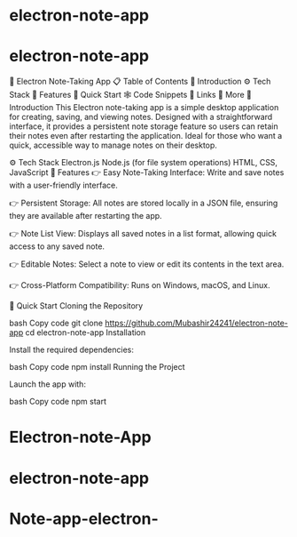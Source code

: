 # electron-note-app
# electron-note-app

📒 Electron Note-Taking App
📋 <a name="table">Table of Contents</a>
🤖 Introduction
⚙️ Tech Stack
🔋 Features
🤸 Quick Start
🕸️ Code Snippets
🔗 Links
🚀 More
<a name="introduction">🤖 Introduction</a>
This Electron note-taking app is a simple desktop application for creating, saving, and viewing notes. Designed with a straightforward interface, it provides a persistent note storage feature so users can retain their notes even after restarting the application. Ideal for those who want a quick, accessible way to manage notes on their desktop.

<a name="tech-stack">⚙️ Tech Stack</a>
Electron.js
Node.js (for file system operations)
HTML, CSS, JavaScript
<a name="features">🔋 Features</a>
👉 Easy Note-Taking Interface: Write and save notes with a user-friendly interface.

👉 Persistent Storage: All notes are stored locally in a JSON file, ensuring they are available after restarting the app.

👉 Note List View: Displays all saved notes in a list format, allowing quick access to any saved note.

👉 Editable Notes: Select a note to view or edit its contents in the text area.

👉 Cross-Platform Compatibility: Runs on Windows, macOS, and Linux.

<a name="quick-start">🤸 Quick Start</a>
Cloning the Repository

bash
Copy code
git clone https://github.com/Mubashir24241/electron-note-app
cd electron-note-app
Installation

Install the required dependencies:

bash
Copy code
npm install
Running the Project

Launch the app with:

bash
Copy code
npm start
# Electron-note-App
# electron-note-app
# Note-app-electron-
